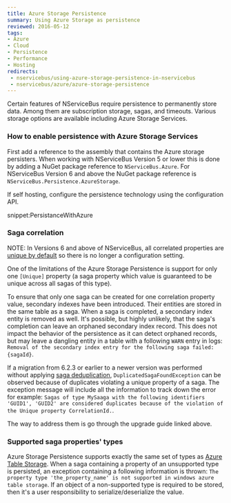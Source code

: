 ```yaml
---
title: Azure Storage Persistence
summary: Using Azure Storage as persistence
reviewed: 2016-05-12
tags:
- Azure
- Cloud
- Persistence
- Performance
- Hosting
redirects:
 - nservicebus/using-azure-storage-persistence-in-nservicebus
 - nservicebus/azure/azure-storage-persistence
---
```


Certain features of NServiceBus require persistence to permanently store data. Among them are subscription storage, sagas, and timeouts. Various storage options are available including Azure Storage Services.


### How to enable persistence with Azure Storage Services

First add a reference to the assembly that contains the Azure storage persisters. When working with NServiceBus Version 5 or lower this is done by adding a NuGet package reference to `NServiceBus.Azure`. For NServiceBus Version 6 and above the NuGet package reference is `NServiceBus.Persistence.AzureStorage`.

If self hosting, configure the persistence technology using the configuration API.

snippet:PersistanceWithAzure


### Saga correlation

NOTE: In Versions 6 and above of NServiceBus, all correlated properties are [unique by default](/nservicebus/upgrades/5to6.md#sagas-unique-attribute-no-longer-needed) so there is no longer a configuration setting.

One of the limitations of the Azure Storage Persistence is support for only one `[Unique]` property (a saga property which value is guaranteed to be unique across all sagas of this type).

To ensure that only one saga can be created for one correlation property value, secondary indexes have been introduced. Their entities are stored in the same table as a saga. When a saga is completed, a secondary index entity is removed as well. It's possible, but highly unlikely, that the saga's completion can leave an orphaned secondary index record. This does not impact the behavior of the persistence as it can detect orphaned records, but may leave a dangling entity in a table with a following `WARN` entry in logs: `Removal of the secondary index entry for the following saga failed: {sagaId}`.

If a migration from 6.2.3 or earlier to a newer version was performed without applying [saga deduplication](/nservicebus/upgrades/asp-saga-deduplication.md), `DuplicatedSagaFoundException` can be observed because of duplicates violating a unique property of a saga. The exception message will include all the information to track down the error for example: `Sagas of type MySaaga with the following identifiers 'GUID1', 'GUID2' are considered duplicates because of the violation of the Unique property CorrelationId.`.

The way to address them is go through the upgrade guide linked above.

### Supported saga properties' types

Azure Storage Persistence supports exactly the same set of types as [Azure Table Storage](https://msdn.microsoft.com/library/azure/dd179338.aspx). When a saga containing a property of an unsupported type is persisted, an exception containing a following information is thrown: `The property type 'the_property_name' is not supported in windows azure table storage`. If an object of a non-supported type is required to be stored, then it's a user responsibility to serialize/deserialize the value.
